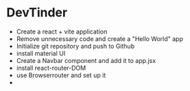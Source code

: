 # DevTinder

- Create a react + vite application
- Remove unnecessary code and create a "Hello World" app
- Initialize git repository and push to Github
- install material UI
- Create a Navbar component and add it to app.jsx
- install react-router-DOM 
- use Browserrouter and set up it
- 
